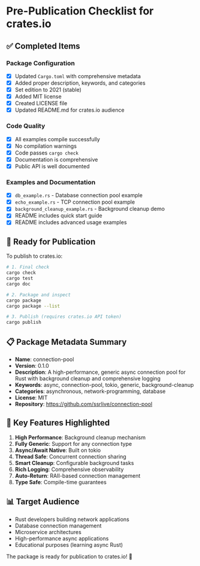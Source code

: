 # Pre-Publication Checklist for crates.io

## ✅ Completed Items

### Package Configuration
- [x] Updated `Cargo.toml` with comprehensive metadata
- [x] Added proper description, keywords, and categories  
- [x] Set edition to 2021 (stable)
- [x] Added MIT license
- [x] Created LICENSE file
- [x] Updated README.md for crates.io audience

### Code Quality
- [x] All examples compile successfully
- [x] No compilation warnings
- [x] Code passes `cargo check`
- [x] Documentation is comprehensive
- [x] Public API is well documented

### Examples and Documentation  
- [x] `db_example.rs` - Database connection pool example
- [x] `echo_example.rs` - TCP connection pool example  
- [x] `background_cleanup_example.rs` - Background cleanup demo
- [x] README includes quick start guide
- [x] README includes advanced usage examples

## 🚀 Ready for Publication

To publish to crates.io:

```bash
# 1. Final check
cargo check
cargo test
cargo doc

# 2. Package and inspect
cargo package
cargo package --list

# 3. Publish (requires crates.io API token)
cargo publish
```

## 📋 Package Metadata Summary

- **Name**: connection-pool
- **Version**: 0.1.0  
- **Description**: A high-performance, generic async connection pool for Rust with background cleanup and comprehensive logging
- **Keywords**: async, connection-pool, tokio, generic, background-cleanup
- **Categories**: asynchronous, network-programming, database
- **License**: MIT
- **Repository**: https://github.com/ssrlive/connection-pool

## 🎯 Key Features Highlighted

1. **High Performance**: Background cleanup mechanism
2. **Fully Generic**: Support for any connection type
3. **Async/Await Native**: Built on tokio
4. **Thread Safe**: Concurrent connection sharing
5. **Smart Cleanup**: Configurable background tasks
6. **Rich Logging**: Comprehensive observability  
7. **Auto-Return**: RAII-based connection management
8. **Type Safe**: Compile-time guarantees

## 📊 Target Audience

- Rust developers building network applications
- Database connection management
- Microservice architectures  
- High-performance async applications
- Educational purposes (learning async Rust)

The package is ready for publication to crates.io! 🎉

